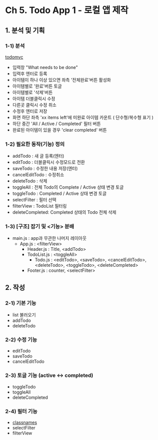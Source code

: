 # Ch 5. Todo App 1 - 로컬 앱 제작

## 1. 분석 및 기획

### 1-1) 분석

[todomvc](http://todomvc.com/examples/react/)

- 입력창 "What needs to be done"
- 입력후 엔터로 등록
- 아이템이 하나 이상 있으면 좌측 '전체완료'버튼 활성화
- 아이템별로 '완료'버튼 토글
- 아이템별로 '삭제'버튼
- 아이템 더블클릭시 수정
- 다른곳 클릭시 수정 취소
- 수정후 엔터로 저장
- 화면 하단 좌측 'xx items left'에 미완료 아이템 카운트 ( 단수형/복수형 표기 )
- 하단 중간 'All / Active / Completed' 필터 버튼
- 완료된 아이템이 있을 경우 'clear completed' 버튼

### 1-2) 필요한 동작(기능) 정의

- addTodo        : 새 글 등록(엔터)
- editTodo       : 더블클릭시 수정모드로 전환
- saveTodo       : 수정한 내용 저장(엔터)
- cancelEditTodo : 수정취소
- deleteTodo     : 삭제
- toggleAll      : 전체 Todo의 Complete / Active 상태 변경 토글
- toggleTodo     : Completed / Active 상태 변경 토글
- selectFilter   : 필터 선택
- filterView     : TodoList 필터링
- deleteCompleted: Completed 상태의 Todo 전체 삭제


### 1-3) [구조] 잡기 및 <기능> 분배

- main.js     : app과 무관한 나머지 레이아웃
  - App.js      : \<filterView>
    - Header.js   : Title, \<addTodo>
    - TodoList.js : \<toggleAll>
      - Todo.js     : \<editTodo>, \<saveTodo>, \<cancelEditTodo>, \<deleteTodo>, \<toggleTodo>, \<deleteCompleted>
    - Footer.js   : counter, \<selectFilter>


## 2. 작성

### 2-1) 기본 기능

- list 불러오기
- addTodo
- deleteTodo

### 2-2) 수정 기능

- editTodo
- saveTodo
- cancelEditTodo


### 2-3) 토글 기능 (active <-> completed)

- toggleTodo
- toggleAll
- deleteCompleted

### 2-4) 필터 기능

- [classnames](https://github.com/JedWatson/classnames)
- selectFilter
- filterView
